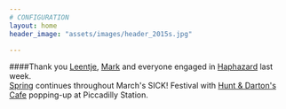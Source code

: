 ```yaml
---
# CONFIGURATION
layout: home
header_image: "assets/images/header_2015s.jpg"

---
```

####Thank you [Leentje](/current/2015-spring/vandecruys), [Mark](/current/2015-spring/thomas) and everyone engaged in [Haphazard](/current/2015-haphazard) last week.<br>[Spring](/current/2015-spring) continues throughout March's SICK! Festival with [Hunt & Darton's Cafe](/current/2015-spring/h&d) popping-up at Piccadilly Station.
